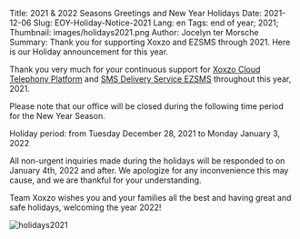 Title: 2021 &amp; 2022 Seasons Greetings and New Year Holidays
Date: 2021-12-06
Slug: EOY-Holiday-Notice-2021
Lang: en
Tags: end of year; 2021;
Thumbnail: images/holidays2021.png
Author: Jocelyn ter Morsche
Summary: Thank you for supporting Xoxzo and EZSMS through 2021. Here is our Holiday announcement for this year.

Thank you very much for your continuous support for 
[Xoxzo Cloud Telephony Platform](https://www.xoxzo.com/en/) and [SMS Delivery Service EZSMS](https://www.ezsms.biz/en/) 
throughout this year, 2021.

Please note that our office will be closed during the following time period for the New Year Season.

Holiday period: from Tuesday December 28, 2021 to Monday January 3, 2022 

All non-urgent inquiries made during the holidays will be responded to on January 4th, 2022 and after. 
We apologize for any inconvenience this may cause, and we are thankful for your understanding.

Team Xoxzo wishes you and your families all the best and having great and safe holidays, welcoming the year 2022!

![holidays2021](/images/holidays2021.png)
